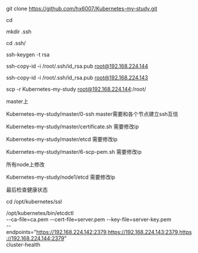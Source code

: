 git clone https://github.com/hx6007/Kubernetes-my-study.git 


cd 

mkdir .ssh 

cd .ssh/

ssh-keygen -t rsa

ssh-copy-id -i /root/.ssh/id_rsa.pub root@192.168.224.144

ssh-copy-id -i /root/.ssh/id_rsa.pub root@192.168.224.143

scp -r Kubernetes-my-study root@192.168.224.144:/root/


master上

Kubernetes-my-study/master/0-ssh master需要和各个节点建立ssh互信

Kubernetes-my-study/master/certificate.sh 需要修改ip

Kubernetes-my-study/master/etcd 需要修改ip

Kubernetes-my-study/master/6-scp-pem.sh 需要修改ip



所有node上修改

Kubernetes-my-study/node1/etcd 需要修改ip


最后检查健康状态

cd /opt/kubernetes/ssl

/opt/kubernetes/bin/etcdctl \
--ca-file=ca.pem --cert-file=server.pem --key-file=server-key.pem \
--endpoints="https://192.168.224.142:2379,https://192.168.224.143:2379,https://192.168.224.144:2379" \
cluster-health



















